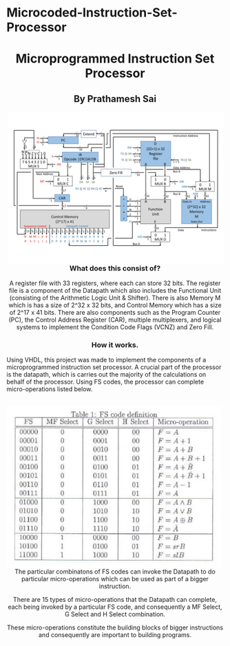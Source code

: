 # Microcoded-Instruction-Set-Processor
# <h1 align="center">Microprogrammed Instruction Set Processor</h1>
<h2 align="center">By Prathamesh Sai</h2>
<img src="Images/Processor-Diagram.jpg" width="500" align="right"/>
<h3 align="center">What does this consist of?</h3>
<p align="center">A register file with 33 registers, where each can store 32 bits. The register file is a component of the Datapath which also includes the Functional Unit (consisting of the Arithmetic Logic Unit & Shifter). There is also Memory M which is has a size of 2^32 x 32 bits, and Control Memory which has a size of 2^17 x 41 bits. There are also components such as the Program Counter (PC), the Control Address Register (CAR), multiple multiplexers, and logical systems to implement the Condition Code Flags (VCNZ) and Zero Fill.  <br>
<h3 align="center">How it works.</h3>
<p>Using VHDL, this project was made to implement the components of a microprogrammed instruction set processor. A crucial part of the processor is the datapath, which is carries out the majority of the calculations on behalf of the processor. Using FS codes, the processor can complete micro-operations listed below.</p> <br>
<img src="Images/FS-Codes.png" width="500" align="left"/>
<p align="center">The particular combinatons of FS codes can invoke the Datapath to do particular micro-operations which can be used as part of a bigger instruction.</p>
<p align="center">There are 15 types of micro-operations that the Datapath can complete, each being invoked by a particular FS code, and consequently a MF Select, G Select and H Select combination. </p>
<p align="center">These micro-operations constitute the building blocks of bigger instructions and consequently are important to building programs.</p>
